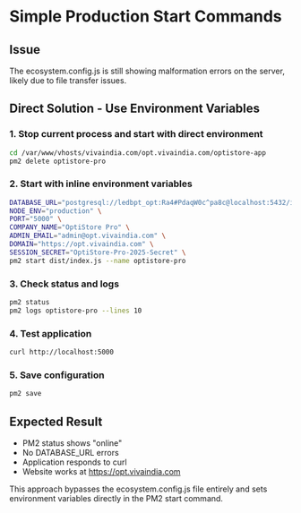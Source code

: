 # Simple Production Start Commands

## Issue
The ecosystem.config.js is still showing malformation errors on the server, likely due to file transfer issues.

## Direct Solution - Use Environment Variables

### 1. Stop current process and start with direct environment
```bash
cd /var/www/vhosts/vivaindia.com/opt.vivaindia.com/optistore-app
pm2 delete optistore-pro
```

### 2. Start with inline environment variables
```bash
DATABASE_URL="postgresql://ledbpt_opt:Ra4#PdaqW0c^pa8c@localhost:5432/ieopt" \
NODE_ENV="production" \
PORT="5000" \
COMPANY_NAME="OptiStore Pro" \
ADMIN_EMAIL="admin@opt.vivaindia.com" \
DOMAIN="https://opt.vivaindia.com" \
SESSION_SECRET="OptiStore-Pro-2025-Secret" \
pm2 start dist/index.js --name optistore-pro
```

### 3. Check status and logs
```bash
pm2 status
pm2 logs optistore-pro --lines 10
```

### 4. Test application
```bash
curl http://localhost:5000
```

### 5. Save configuration
```bash
pm2 save
```

## Expected Result
- PM2 status shows "online"
- No DATABASE_URL errors
- Application responds to curl
- Website works at https://opt.vivaindia.com

This approach bypasses the ecosystem.config.js file entirely and sets environment variables directly in the PM2 start command.